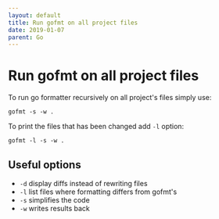 ```yaml
---
layout: default
title: Run gofmt on all project files
date: 2019-01-07
parent: Go
---
```


# Run gofmt on all project files

To run go formatter recursively on all project's files simply use:

```
gofmt -s -w .
```

To print the files that has been changed add `-l` option:

```
gofmt -l -s -w .
```

## Useful options

  - `-d` display diffs instead of rewriting files
  - `-l` list files where formatting differs from gofmt's
  - `-s` simplifies the code
  - `-w` writes results back
